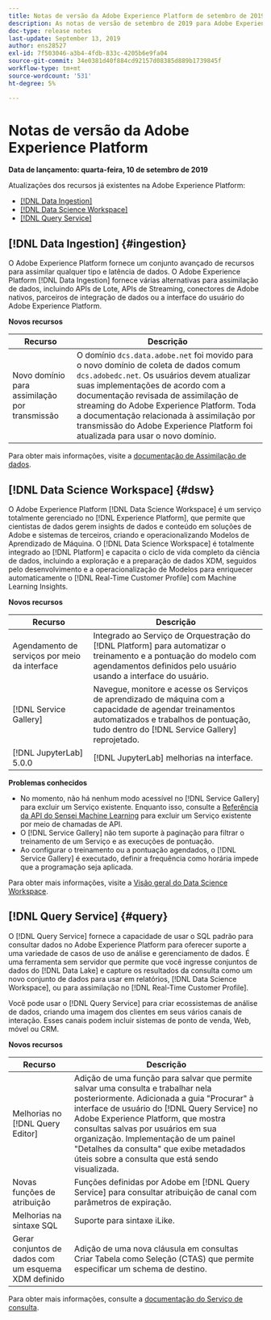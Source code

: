 ```yaml
---
title: Notas de versão da Adobe Experience Platform de setembro de 2019
description: As notas de versão de setembro de 2019 para Adobe Experience Platform.
doc-type: release notes
last-update: September 13, 2019
author: ens28527
exl-id: 7f503046-a3b4-4fdb-833c-4205b6e9fa04
source-git-commit: 34e0381d40f884cd92157d08385d889b1739845f
workflow-type: tm+mt
source-wordcount: '531'
ht-degree: 5%

---
```


# Notas de versão da Adobe Experience Platform

**Data de lançamento: quarta-feira, 10 de setembro de 2019**

Atualizações dos recursos já existentes na Adobe Experience Platform:

* [[!DNL Data Ingestion]](#ingestion)
* [[!DNL Data Science Workspace]](#dsw)
* [[!DNL Query Service]](#query)

## [!DNL Data Ingestion] {#ingestion}

O Adobe Experience Platform fornece um conjunto avançado de recursos para assimilar qualquer tipo e latência de dados. O Adobe Experience Platform [!DNL Data Ingestion] fornece várias alternativas para assimilação de dados, incluindo APIs de Lote, APIs de Streaming, conectores de Adobe nativos, parceiros de integração de dados ou a interface do usuário do Adobe Experience Platform.

**Novos recursos**

| Recurso | Descrição |
| ----------- | ---------- |
| Novo domínio para assimilação por transmissão | O domínio `dcs.data.adobe.net` foi movido para o novo domínio de coleta de dados comum `dcs.adobedc.net`. Os usuários devem atualizar suas implementações de acordo com a documentação revisada de assimilação de streaming do Adobe Experience Platform. Toda a documentação relacionada à assimilação por transmissão do Adobe Experience Platform foi atualizada para usar o novo domínio. |

Para obter mais informações, visite a [documentação de Assimilação de dados](../../ingestion/home.md).

## [!DNL Data Science Workspace] {#dsw}

O Adobe Experience Platform [!DNL Data Science Workspace] é um serviço totalmente gerenciado no [!DNL Experience Platform], que permite que cientistas de dados gerem insights de dados e conteúdo em soluções de Adobe e sistemas de terceiros, criando e operacionalizando Modelos de Aprendizado de Máquina. O [!DNL Data Science Workspace] é totalmente integrado ao [!DNL Platform] e capacita o ciclo de vida completo da ciência de dados, incluindo a exploração e a preparação de dados XDM, seguidos pelo desenvolvimento e a operacionalização de Modelos para enriquecer automaticamente o [!DNL Real-Time Customer Profile] com Machine Learning Insights.

**Novos recursos**

| Recurso | Descrição |
| -----------| ---------- |
| Agendamento de serviços por meio da interface | Integrado ao Serviço de Orquestração do [!DNL Platform] para automatizar o treinamento e a pontuação do modelo com agendamentos definidos pelo usuário usando a interface do usuário. |
| [!DNL Service Gallery] | Navegue, monitore e acesse os Serviços de aprendizado de máquina com a capacidade de agendar treinamentos automatizados e trabalhos de pontuação, tudo dentro do [!DNL Service Gallery] reprojetado. |
| [!DNL JupyterLab] 5.0.0 | [!DNL JupyterLab] melhorias na interface. |

**Problemas conhecidos**

* No momento, não há nenhum modo acessível no [!DNL Service Gallery] para excluir um Serviço existente. Enquanto isso, consulte a [Referência da API do Sensei Machine Learning](https://www.adobe.io/apis/experienceplatform/home/api-reference.html#!acpdr/swagger-specs/sensei-ml-api.yaml) para excluir um Serviço existente por meio de chamadas de API.
* O [!DNL Service Gallery] não tem suporte à paginação para filtrar o treinamento de um Serviço e as execuções de pontuação.
* Ao configurar o treinamento ou a pontuação agendados, o [!DNL Service Gallery] é executado, definir a frequência como horária impede que a programação seja aplicada.

Para obter mais informações, visite a [Visão geral do Data Science Workspace](../../data-science-workspace/home.md).

## [!DNL Query Service] {#query}

O [!DNL Query Service] fornece a capacidade de usar o SQL padrão para consultar dados no Adobe Experience Platform para oferecer suporte a uma variedade de casos de uso de análise e gerenciamento de dados. É uma ferramenta sem servidor que permite que você ingresse conjuntos de dados do [!DNL Data Lake] e capture os resultados da consulta como um novo conjunto de dados para usar em relatórios, [!DNL Data Science Workspace], ou para assimilação no [!DNL Real-Time Customer Profile].

Você pode usar o [!DNL Query Service] para criar ecossistemas de análise de dados, criando uma imagem dos clientes em seus vários canais de interação. Esses canais podem incluir sistemas de ponto de venda, Web, móvel ou CRM.

**Novos recursos**

| Recurso | Descrição |
| -----------| ---------- |
| Melhorias no [!DNL Query Editor] | Adição de uma função para salvar que permite salvar uma consulta e trabalhar nela posteriormente. Adicionada a guia &quot;Procurar&quot; à interface de usuário do [!DNL Query Service] no Adobe Experience Platform, que mostra consultas salvas por usuários em sua organização. Implementação de um painel &quot;Detalhes da consulta&quot; que exibe metadados úteis sobre a consulta que está sendo visualizada. |
| Novas funções de atribuição | Funções definidas por Adobe em [!DNL Query Service] para consultar atribuição de canal com parâmetros de expiração. |
| Melhorias na sintaxe SQL | Suporte para sintaxe iLike. |
| Gerar conjuntos de dados com um esquema XDM definido | Adição de uma nova cláusula em consultas Criar Tabela como Seleção (CTAS) que permite especificar um schema de destino. |

Para obter mais informações, consulte a [documentação do Serviço de consulta](../../query-service/home.md).
